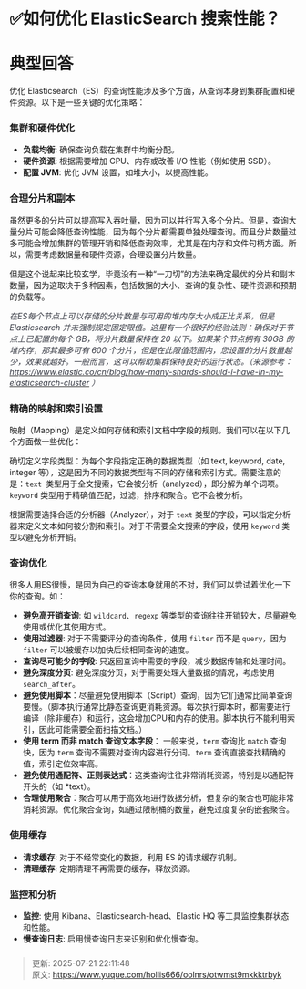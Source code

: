 # ✅如何优化 ElasticSearch 搜索性能？

# 典型回答


优化 Elasticsearch（ES）的查询性能涉及多个方面，从查询本身到集群配置和硬件资源。以下是一些关键的优化策略：

### 集群和硬件优化
+ **负载均衡**: 确保查询负载在集群中均衡分配。
+ **硬件资源**: 根据需要增加 CPU、内存或改善 I/O 性能（例如使用 SSD）。
+ **配置 JVM**: 优化 JVM 设置，如堆大小，以提高性能。



### 合理分片和副本


虽然更多的分片可以提高写入吞吐量，因为可以并行写入多个分片。但是，查询大量分片可能会降低查询性能，因为每个分片都需要单独处理查询。而且分片数量过多可能会增加集群的管理开销和降低查询效率，尤其是在内存和文件句柄方面。所以，需要考虑数据量和硬件资源，合理设置分片数量。

<font style="color:rgb(15, 15, 15);"></font>

但是这个说起来比较玄学，毕竟没有一种“一刀切”的方法来确定最优的分片和副本数量，因为这取决于多种因素，包括数据的大小、查询的复杂性、硬件资源和预期的负载等。



_<font style="color:rgb(52, 55, 65);">在ES每个节点上可以存储的分片数量与可用的堆内存大小成正比关系，但是 Elasticsearch 并未强制规定固定限值。这里有一个很好的经验法则：确保对于节点上已配置的每个 GB，将分片数量保持在 20 以下。如果某个节点拥有 30GB 的堆内存，那其最多可有 600 个分片，但是在此限值范围内，您设置的分片数量越少，效果就越好。一般而言，这可以帮助集群保持良好的运行状态。（来源参考：</font>_[_<font style="color:rgb(52, 55, 65);">https://www.elastic.co/cn/blog/how-many-shards-should-i-have-in-my-elasticsearch-cluster</font>_](https://www.elastic.co/cn/blog/how-many-shards-should-i-have-in-my-elasticsearch-cluster)_<font style="color:rgb(52, 55, 65);"> ）</font>_



### 精确的映射和索引设置


<font style="color:rgb(15, 15, 15);">映射（Mapping）是定义如何存储和索引文档中字段的规则。我们可以在以下几个方面做一些优化：</font>

<font style="color:rgb(15, 15, 15);"></font>

确切定义字段类型：为每个字段指定正确的数据类型（如 text, keyword, date, integer 等），这是因为不同的数据类型有不同的存储和索引方式。需要注意的是：`text `类型用于全文搜索，它会被分析（analyzed），即分解为单个词项。`keyword`  类型用于精确值匹配，过滤，排序和聚合。它不会被分析。



根据需要选择合适的分析器（Analyzer），对于 `text` 类型的字段，可以指定分析器来定义文本如何被分割和索引。对于不需要全文搜索的字段，使用 `keyword` 类型以避免分析开销。



### 查询优化


很多人用ES很慢，是因为自己的查询本身就用的不对，我们可以尝试着优化一下你的查询。如：



+ **避免高开销查询**: 如 `wildcard`、`regexp` 等类型的查询往往开销较大，尽量避免使用或优化其使用方式。
+ **使用过滤器**: 对于不需要评分的查询条件，使用 `filter` 而不是 `query`，因为 `filter` 可以被缓存以加快后续相同查询的速度。
+ **查询尽可能少的字段**: 只返回查询中需要的字段，减少数据传输和处理时间。
+ **避免深度分页**: 避免深度分页，对于需要处理大量数据的情况，考虑使用 `search_after`。
+ **避免使用脚本**：尽量避免使用脚本（Script）查询，因为它们通常比简单查询要慢。（脚本执行通常比静态查询更消耗资源。每次执行脚本时，都需要进行编译（除非缓存）和运行，这会增加CPU和内存的使用。脚本执行不能利用索引，因此可能需要全面扫描文档。）
+ **使用 term 而非 match 查询文本字段**： 一般来说，`term` 查询比 `match` 查询快，因为 `term` 查询不需要对查询内容进行分词。`term` 查询直接查找精确的值，索引定位效率高。  
+ **避免使用通配符、正则表达式**：这类查询往往非常消耗资源，特别是以通配符开头的（如 *text）。
+ **合理使用聚合**：聚合可以用于高效地进行数据分析，但复杂的聚合也可能非常消耗资源。优化聚合查询，如通过限制桶的数量，避免过度复杂的嵌套聚合。



### 使用缓存


+ **请求缓存**: 对于不经常变化的数据，利用 ES 的请求缓存机制。
+ **清理缓存**: 定期清理不再需要的缓存，释放资源。



### 监控和分析


+ **监控**: 使用 Kibana、Elasticsearch-head、Elastic HQ 等工具监控集群状态和性能。
+ **慢查询日志**: 启用慢查询日志来识别和优化慢查询。

### 


> 更新: 2025-07-21 22:11:48  
> 原文: <https://www.yuque.com/hollis666/oolnrs/otwmst9mkkktrbyk>